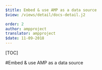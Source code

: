 ```yaml
---
$title: Embed & use AMP as a data source
$view: /views/detail/docs-detail.j2

order: 2
author: ampproject
translator: ampproject
$date: 11-09-2018
---
```


[TOC]

#Embed & use AMP as a data source
